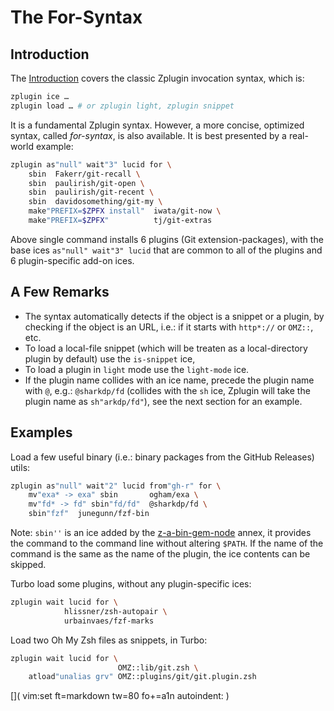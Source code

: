 # The For-Syntax

## Introduction

The [Introduction](../INTRODUCTION/) covers the classic Zplugin invocation
syntax, which is:

```zsh
zplugin ice …
zplugin load … # or zplugin light, zplugin snippet
```

It is a fundamental Zplugin syntax. However, a more concise, optimized syntax,
called *for-syntax*, is also available. It is best presented by a real-world
example:


```zsh
zplugin as"null" wait"3" lucid for \
    sbin  Fakerr/git-recall \
    sbin  paulirish/git-open \
    sbin  paulirish/git-recent \
    sbin  davidosomething/git-my \
    make"PREFIX=$ZPFX install"  iwata/git-now \
    make"PREFIX=$ZPFX"          tj/git-extras
```

Above single command installs 6 plugins (Git extension-packages), with the base
ices `as"null" wait"3" lucid` that are common to all of the plugins and
6 plugin-specific add-on ices.

## A Few Remarks

* The syntax automatically detects if the object is a snippet or a plugin, by
  checking if the object is an URL, i.e.: if it starts with `http*://` or
  `OMZ::`, etc.
* To load a local-file snippet (which will be treaten as a local-directory
  plugin by default) use the `is-snippet` ice,
* To load a plugin in `light` mode use the `light-mode` ice.
* If the plugin name collides with an ice name, precede the plugin name with
  `@`, e.g.: `@sharkdp/fd` (collides with the `sh` ice, Zplugin will take the
  plugin name as `sh"arkdp/fd"`), see the next section for an example.

## Examples

Load a few useful binary (i.e.: binary packages from the GitHub Releases) utils:

```zsh
zplugin as"null" wait"2" lucid from"gh-r" for \
    mv"exa* -> exa" sbin       ogham/exa \
    mv"fd* -> fd" sbin"fd/fd"  @sharkdp/fd \
    sbin"fzf"  junegunn/fzf-bin
```

Note: `sbin''` is an ice added by the
[z-a-bin-gem-node](https://github.com/zplugin/z-a-bin-gem-node) annex, it
provides the command to the command line without altering `$PATH`. If the name
of the command is the same as the name of the plugin, the ice contents can be
skipped.

Turbo load some plugins, without any plugin-specific ices:

```zsh
zplugin wait lucid for \
            hlissner/zsh-autopair \
            urbainvaes/fzf-marks
```

Load two Oh My Zsh files as snippets, in Turbo:

```zsh
zplugin wait lucid for \
                        OMZ::lib/git.zsh \
    atload"unalias grv" OMZ::plugins/git/git.plugin.zsh
```

[]( vim:set ft=markdown tw=80 fo+=a1n autoindent: )
